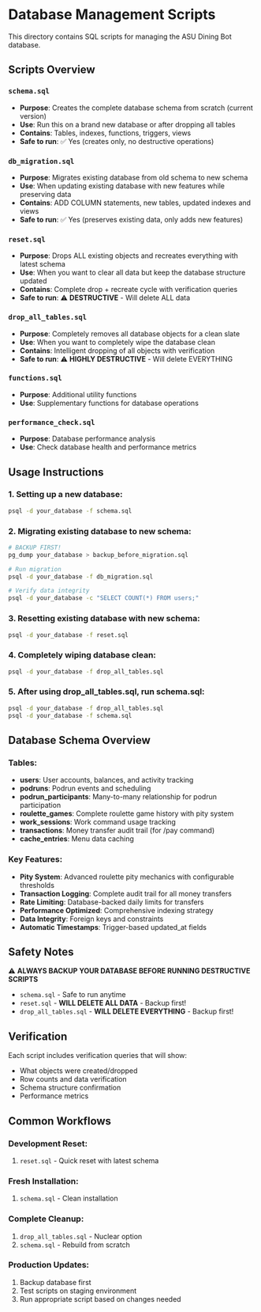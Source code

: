 # Database Management Scripts

This directory contains SQL scripts for managing the ASU Dining Bot database.

## Scripts Overview

### `schema.sql`
- **Purpose**: Creates the complete database schema from scratch (current version)
- **Use**: Run this on a brand new database or after dropping all tables
- **Contains**: Tables, indexes, functions, triggers, views
- **Safe to run**: ✅ Yes (creates only, no destructive operations)

### `db_migration.sql`
- **Purpose**: Migrates existing database from old schema to new schema
- **Use**: When updating existing database with new features while preserving data
- **Contains**: ADD COLUMN statements, new tables, updated indexes and views
- **Safe to run**: ✅ Yes (preserves existing data, only adds new features)

### `reset.sql`
- **Purpose**: Drops ALL existing objects and recreates everything with latest schema
- **Use**: When you want to clear all data but keep the database structure updated
- **Contains**: Complete drop + recreate cycle with verification queries
- **Safe to run**: ⚠️ **DESTRUCTIVE** - Will delete ALL data

### `drop_all_tables.sql`
- **Purpose**: Completely removes all database objects for a clean slate
- **Use**: When you want to completely wipe the database clean
- **Contains**: Intelligent dropping of all objects with verification
- **Safe to run**: ⚠️ **HIGHLY DESTRUCTIVE** - Will delete EVERYTHING

### `functions.sql`
- **Purpose**: Additional utility functions
- **Use**: Supplementary functions for database operations

### `performance_check.sql`
- **Purpose**: Database performance analysis
- **Use**: Check database health and performance metrics

## Usage Instructions

### 1. Setting up a new database:
```bash
psql -d your_database -f schema.sql
```

### 2. Migrating existing database to new schema:
```bash
# BACKUP FIRST!
pg_dump your_database > backup_before_migration.sql

# Run migration
psql -d your_database -f db_migration.sql

# Verify data integrity
psql -d your_database -c "SELECT COUNT(*) FROM users;"
```


### 3. Resetting existing database with new schema:
```bash
psql -d your_database -f reset.sql
```

### 4. Completely wiping database clean:
```bash
psql -d your_database -f drop_all_tables.sql
```

### 5. After using drop_all_tables.sql, run schema.sql:
```bash
psql -d your_database -f drop_all_tables.sql
psql -d your_database -f schema.sql
```

## Database Schema Overview

### Tables:
- **users**: User accounts, balances, and activity tracking
- **podruns**: Podrun events and scheduling
- **podrun_participants**: Many-to-many relationship for podrun participation
- **roulette_games**: Complete roulette game history with pity system
- **work_sessions**: Work command usage tracking
- **transactions**: Money transfer audit trail (for /pay command)
- **cache_entries**: Menu data caching

### Key Features:
- **Pity System**: Advanced roulette pity mechanics with configurable thresholds
- **Transaction Logging**: Complete audit trail for all money transfers
- **Rate Limiting**: Database-backed daily limits for transfers
- **Performance Optimized**: Comprehensive indexing strategy
- **Data Integrity**: Foreign keys and constraints
- **Automatic Timestamps**: Trigger-based updated_at fields

## Safety Notes

⚠️ **ALWAYS BACKUP YOUR DATABASE BEFORE RUNNING DESTRUCTIVE SCRIPTS**

- `schema.sql` - Safe to run anytime
- `reset.sql` - **WILL DELETE ALL DATA** - Backup first!
- `drop_all_tables.sql` - **WILL DELETE EVERYTHING** - Backup first!

## Verification

Each script includes verification queries that will show:
- What objects were created/dropped
- Row counts and data verification
- Schema structure confirmation
- Performance metrics

## Common Workflows

### Development Reset:
1. `reset.sql` - Quick reset with latest schema

### Fresh Installation:
1. `schema.sql` - Clean installation

### Complete Cleanup:
1. `drop_all_tables.sql` - Nuclear option
2. `schema.sql` - Rebuild from scratch

### Production Updates:
1. Backup database first
2. Test scripts on staging environment
3. Run appropriate script based on changes needed